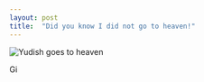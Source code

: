 ```yaml
---
layout: post
title:  "Did you know I did not go to heaven!"
---
```


![Yudish goes to heaven]({{site.baseurl}}/images/yudish-heaven.jpg)

Gi
